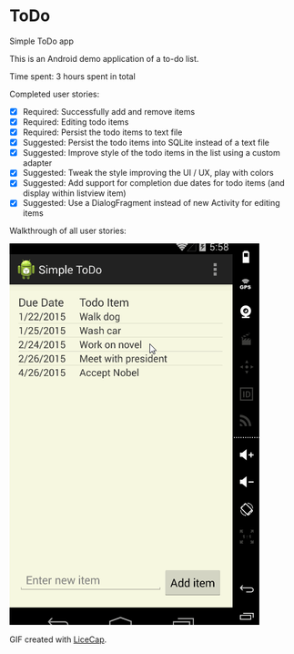 # ToDo
Simple ToDo app

This is an Android demo application of a to-do list.

Time spent: 3 hours spent in total

Completed user stories:

 * [x] Required: Successfully add and remove items
 * [x] Required: Editing todo items
 * [x] Required: Persist the todo items to text file
 * [x] Suggested: Persist the todo items into SQLite instead of a text file
 * [x] Suggested: Improve style of the todo items in the list using a custom adapter
 * [x] Suggested: Tweak the style improving the UI / UX, play with colors
 * [x] Suggested: Add support for completion due dates for todo items (and display within listview item)
 * [x] Suggested: Use a DialogFragment instead of new Activity for editing items

Walkthrough of all user stories:

![Video Walkthrough](ToDo.gif)

GIF created with [LiceCap](http://www.cockos.com/licecap/).


